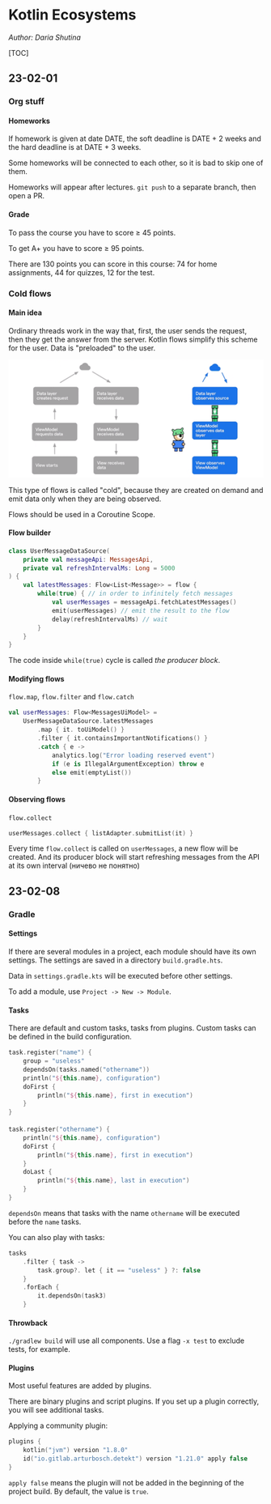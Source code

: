 # Kotlin Ecosystems

*Author: Daria Shutina*



[TOC]



## 23-02-01

### Org stuff 

#### Homeworks

If homework is given at date DATE, the soft deadline is DATE + 2 weeks and the hard deadline is at DATE + 3 weeks. 

Some homeworks will be connected to each other, so it is bad to skip one of them. 

Homeworks will appear after lectures. `git push` to a separate branch, then open a PR. 



#### Grade

To pass the course you have to score ≥ 45 points. 

To get A+ you have to score ≥ 95 points. 

There are 130 points you can score in this course: 74 for home assignments, 44 for quizzes, 12 for the test.





### Cold flows 

#### Main idea

Ordinary threads work in the way that, first, the user sends the request, then they get the answer from the server. Kotlin flows simplify this scheme for the user. Data is "preloaded" to the user. 

<img src="./pics for conspects/KOT 23-02-09 1.png" alt="KOT 23-02-09 1" style="zoom:60%;" />

This type of flows is called "cold", because they are created on demand and emit data only when they are being observed. 

Flows should be used in a Coroutine Scope. 





#### Flow builder 

```kotlin
class UserMessageDataSource(
    private val messageApi: MessagesApi,
    private val refreshIntervalMs: Long = 5000
) {
    val latestMessages: Flow<List<Message>> = flow {
        while(true) { // in order to infinitely fetch messages
            val userMessages = messageApi.fetchLatestMessages()
            emit(userMessages) // emit the result to the flow
            delay(refreshIntervalMs) // wait
        }
    }
}
```

The code inside `while(true)` cycle is called *the producer block*. 





#### Modifying flows 

`flow.map`, `flow.filter` and `flow.catch`

```kotlin
val userMessages: Flow<MessagesUiModel> =
    UserMessageDataSource.latestMessages
        .map { it. toUiModel() }
        .filter { it.containsImportantNotifications() }
        .catch { e ->
            analytics.log("Error loading reserved event")
            if (e is IllegalArgumentException) throw e
            else emit(emptyList())
        }
```





#### Observing flows 

`flow.collect`

```kotlin
userMessages.collect { listAdapter.submitList(it) }
```

Every time `flow.collect` is called on `userMessages`, a new flow will be created. And its producer block will start refreshing messages from the API at its own interval (ничево не понятно)









## 23-02-08

### Gradle

#### Settings

If there are several modules in a project, each module should have its own settings. The settings are saved in a directory `build.gradle.hts`. 

Data in `settings.gradle.kts` will be executed before other settings. 

To add a module, use `Project -> New -> Module`. 





#### Tasks

There are default  and custom tasks, tasks from plugins. Custom tasks can be defined in the build configuration. 

```kotlin
task.register("name") {
    group = "useless"
    dependsOn(tasks.named("othername"))
    println("${this.name}, configuration")
    doFirst {
        println("${this.name}, first in execution")
    }
}

task.register("othername") {
    println("${this.name}, configuration")
    doFirst {
        println("${this.name}, first in execution")
    }
    doLast {
        println("${this.name}, last in execution")
    }
}
```

 `dependsOn` means that tasks with the name `othername` will be executed before the `name` tasks. 

You can also play with tasks:

```kotlin
tasks
    .filter { task ->
        task.group?. let { it == "useless" } ?: false 
    }
    .forEach {
        it.dependsOn(task3)
    }
```





#### Throwback

`./gradlew build` will use all components. Use a flag `-x test` to exclude tests, for example. 





#### Plugins

Most useful features are added by plugins. 

There are binary plugins and script plugins. If you set up a plugin correctly, you will see additional tasks. 

Applying a community plugin:

```kotlin
plugins {
    kotlin("jvm") version "1.8.0"
    id("io.gitlab.arturbosch.detekt") version "1.21.0" apply false
}
```

`apply false` means the plugin will not be added in the beginning of the project build. By default, the value is `true`. 

























